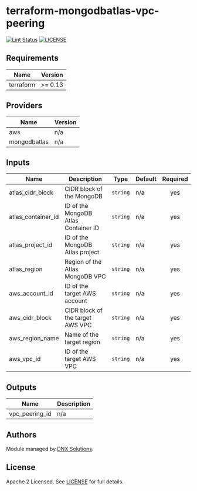 # terraform-mongodbatlas-vpc-peering

[![Lint Status](https://github.com/DNXLabs/terraform-aws-template/workflows/Lint/badge.svg)](https://github.com/DNXLabs/terraform-mongodbatlas-vpc-peering/actions)
[![LICENSE](https://img.shields.io/github/license/DNXLabs/terraform-aws-template)](https://github.com/DNXLabs/terraform-mongodbatlas-vpc-peering/blob/master/LICENSE)

<!--- BEGIN_TF_DOCS --->

## Requirements

| Name | Version |
|------|---------|
| terraform | >= 0.13 |

## Providers

| Name | Version |
|------|---------|
| aws | n/a |
| mongodbatlas | n/a |

## Inputs

| Name | Description | Type | Default | Required |
|------|-------------|------|---------|:--------:|
| atlas\_cidr\_block | CIDR block of the MongoDB | `string` | n/a | yes |
| atlas\_container\_id | ID of the MongoDB Atlas Container ID | `string` | n/a | yes |
| atlas\_project\_id | ID of the MongoDB Atlas project | `string` | n/a | yes |
| atlas\_region | Region of the Atlas MongoDB VPC | `string` | n/a | yes |
| aws\_account\_id | ID of the target AWS account | `string` | n/a | yes |
| aws\_cidr\_block | CIDR block of the target AWS VPC | `string` | n/a | yes |
| aws\_region\_name | Name of the target region | `string` | n/a | yes |
| aws\_vpc\_id | ID of the target AWS VPC | `string` | n/a | yes |

## Outputs

| Name | Description |
|------|-------------|
| vpc\_peering\_id | n/a |

<!--- END_TF_DOCS --->

## Authors

Module managed by [DNX Solutions](https://github.com/DNXLabs).

## License

Apache 2 Licensed. See [LICENSE](https://github.com/DNXLabs/terraform-mongodbatlas-vpc-peering/blob/master/LICENSE) for full details.
